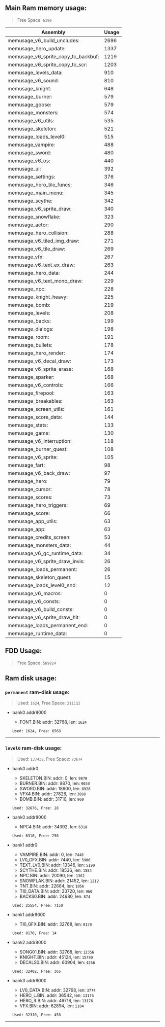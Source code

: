 ## Main Ram memory usage:
> Free Space: `6190`

|Assembly| Usage|
|-|-|
|memusage_v6_build_uncludes:|2696|
|memusage_hero_update:|1337|
|memusage_v6_sprite_copy_to_backbuf:|1219|
|memusage_v6_sprite_copy_to_scr:|1203|
|memusage_levels_data:|910|
|memusage_v6_sound:|810|
|memusage_knight:|648|
|memusage_burner:|579|
|memusage_goose:|579|
|memusage_monsters:|574|
|memusage_v6_utils:|535|
|memusage_skeleton:|521|
|memusage_loads_level0:|515|
|memusage_vampire:|488|
|memusage_sword:|480|
|memusage_v6_os:|440|
|memusage_ui:|392|
|memusage_settings:|376|
|memusage_hero_tile_funcs:|346|
|memusage_main_menu:|345|
|memusage_scythe:|342|
|memusage_v6_sprite_draw:|340|
|memusage_snowflake:|323|
|memusage_actor:|290|
|memusage_hero_collision:|288|
|memusage_v6_tiled_img_draw:|271|
|memusage_v6_tile_draw:|269|
|memusage_vfx:|267|
|memusage_v6_text_ex_draw:|263|
|memusage_hero_data:|244|
|memusage_v6_text_mono_draw:|229|
|memusage_npc:|228|
|memusage_knight_heavy:|225|
|memusage_bomb:|219|
|memusage_levels:|208|
|memusage_backs:|199|
|memusage_dialogs:|198|
|memusage_room:|191|
|memusage_bullets:|178|
|memusage_hero_render:|174|
|memusage_v6_decal_draw:|173|
|memusage_v6_sprite_erase:|168|
|memusage_sparker:|168|
|memusage_v6_controls:|166|
|memusage_firepool:|163|
|memusage_breakables:|163|
|memusage_screen_utils:|161|
|memusage_score_data:|144|
|memusage_stats:|133|
|memusage_game:|130|
|memusage_v6_interruption:|118|
|memusage_burner_quest:|108|
|memusage_v6_sprite:|105|
|memusage_fart:|98|
|memusage_v6_back_draw:|97|
|memusage_hero:|79|
|memusage_cursor:|78|
|memusage_scores:|73|
|memusage_hero_triggers:|69|
|memusage_score:|66|
|memusage_app_utils:|63|
|memusage_app:|63|
|memusage_credits_screen:|53|
|memusage_monsters_data:|44|
|memusage_v6_gc_runtime_data:|34|
|memusage_v6_sprite_draw_invis:|26|
|memusage_loads_permanent:|26|
|memusage_skeleton_quest:|15|
|memusage_loads_level0_end:|12|
|memusage_v6_macros:|0|
|memusage_v6_consts:|0|
|memusage_v6_build_consts:|0|
|memusage_v6_sprite_draw_hit:|0|
|memusage_loads_permanent_end:|0|
|memusage_runtime_data:|0|

## FDD Usage:
> Free Space: `589824`

## Ram disk usage:
### `permanent` ram-disk usage:

> Used: `1624`, Free Space: `211112`

- bank0 addr8000
	* FONT.BIN: addr: 32768, len: `1624`

  `Used: 1624, Free: 6568`


---
### `level0` ram-disk usage:

> Used: `137438`, Free Space: `73674`

- bank0 addr0
	* SKELETON.BIN: addr: 0, len: `9870`
	* BURNER.BIN: addr: 9870, len: `9030`
	* SWORD.BIN: addr: 18900, len: `8928`
	* VFX4.BIN: addr: 27828, len: `3888`
	* BOMB.BIN: addr: 31716, len: `960`

  `Used: 32676, Free: 28`

- bank0 addr8000
	* NPC4.BIN: addr: 34392, len: `6318`

  `Used: 6318, Free: 250`

- bank1 addr0
	* VAMPIRE.BIN: addr: 0, len: `7440`
	* LV0_GFX.BIN: addr: 7440, len: `5906`
	* TEXT_LV0.BIN: addr: 13346, len: `5190`
	* SCYTHE.BIN: addr: 18536, len: `1554`
	* NPC.BIN: addr: 20090, len: `1362`
	* SNOWFLAK.BIN: addr: 21452, len: `1212`
	* TNT.BIN: addr: 22664, len: `1056`
	* TI0_DATA.BIN: addr: 23720, len: `960`
	* BACKS0.BIN: addr: 24680, len: `874`

  `Used: 25554, Free: 7150`

- bank1 addr8000
	* TI0_GFX.BIN: addr: 32768, len: `8178`

  `Used: 8178, Free: 14`

- bank2 addr8000
	* SONG01.BIN: addr: 32768, len: `12356`
	* KNIGHT.BIN: addr: 45124, len: `15780`
	* DECALS0.BIN: addr: 60904, len: `4266`

  `Used: 32402, Free: 366`

- bank3 addr8000
	* LV0_DATA.BIN: addr: 32768, len: `3774`
	* HERO_L.BIN: addr: 36542, len: `13176`
	* HERO_R.BIN: addr: 49718, len: `13176`
	* VFX.BIN: addr: 62894, len: `2184`

  `Used: 32310, Free: 458`


---

